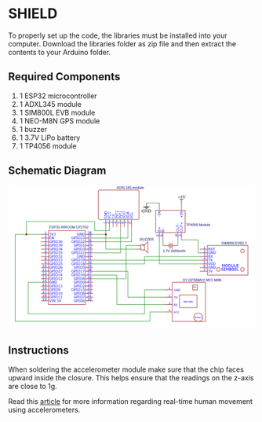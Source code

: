 # SHIELD 
To properly set up the code, the libraries must be installed into your computer. Download the libraries folder as zip file and then extract the contents to your Arduino folder.

## Required Components
1. 1 ESP32 microcontroller
2. 1 ADXL345 module
3. 1 SIM800L EVB module
4. 1 NEO-M8N GPS module
5. 1 buzzer
6. 1 3.7V LiPo battery
7. 1 TP4056 module

## Schematic Diagram
![SHIELD Wiring Diagram](schematic-diagram.png)

## Instructions
When soldering the accelerometer module make sure that the chip faces upward inside the closure. This helps ensure that the readings on the z-axis are close to 1g.


Read this [article](karatonis2006.pdf) for more information regarding real-time human movement using accelerometers.